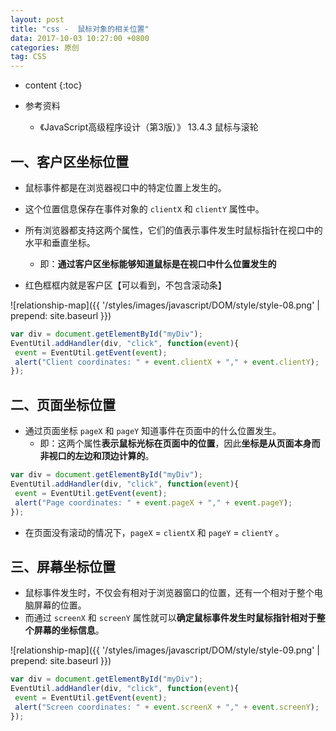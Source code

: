 ```yaml
---
layout: post
title: "css -  鼠标对象的相关位置"
data: 2017-10-03 10:27:00 +0800
categories: 原创
tag: CSS
---
```

* content
{:toc}

* 参考资料
    * 《JavaScript高级程序设计（第3版）》 13.4.3 鼠标与滚轮

<!-- more -->

## 一、客户区坐标位置

* 鼠标事件都是在浏览器视口中的特定位置上发生的。
* 这个位置信息保存在事件对象的 `clientX` 和 `clientY` 属性中。
* 所有浏览器都支持这两个属性，它们的值表示事件发生时鼠标指针在视口中的水平和垂直坐标。
    * 即：**通过客户区坐标能够知道鼠标是在视口中什么位置发生的**
    
* 红色框框内就是客户区【可以看到，不包含滚动条】

![relationship-map]({{ '/styles/images/javascript/DOM/style/style-08.png' | prepend: site.baseurl }})

```js
var div = document.getElementById("myDiv");
EventUtil.addHandler(div, "click", function(event){
 event = EventUtil.getEvent(event);
 alert("Client coordinates: " + event.clientX + "," + event.clientY);
});
```

## 二、页面坐标位置

* 通过页面坐标 `pageX` 和 `pageY` 知道事件在页面中的什么位置发生。
    * 即：这两个属性**表示鼠标光标在页面中的位置**，因此**坐标是从页面本身而非视口的左边和顶边计算的**。

```js
var div = document.getElementById("myDiv");
EventUtil.addHandler(div, "click", function(event){
 event = EventUtil.getEvent(event);
 alert("Page coordinates: " + event.pageX + "," + event.pageY);
}); 
```

* 在页面没有滚动的情况下，`pageX` = `clientX` 和 `pageY` = `clientY` 。

## 三、屏幕坐标位置

* 鼠标事件发生时，不仅会有相对于浏览器窗口的位置，还有一个相对于整个电脑屏幕的位置。
* 而通过 `screenX` 和 `screenY` 属性就可以**确定鼠标事件发生时鼠标指针相对于整个屏幕的坐标信息**。

![relationship-map]({{ '/styles/images/javascript/DOM/style/style-09.png' | prepend: site.baseurl }})

```js
var div = document.getElementById("myDiv");
EventUtil.addHandler(div, "click", function(event){
 event = EventUtil.getEvent(event);
 alert("Screen coordinates: " + event.screenX + "," + event.screenY);
}); 
```